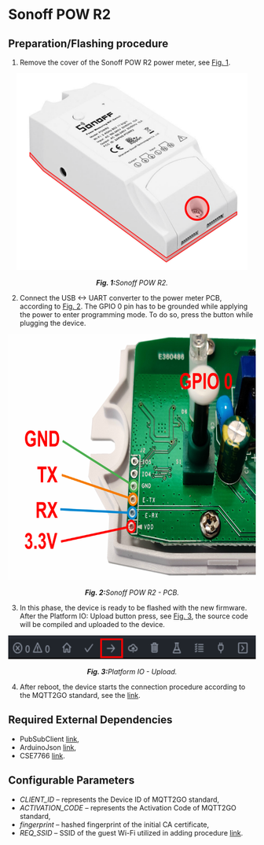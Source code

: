 # Sonoff POW R2

## Preparation/Flashing procedure

1. Remove the cover of the Sonoff POW R2 power meter, see <a href="#fig1">Fig. 1</a>.

<p align="center" >
	<img src="POWR2.svg" alt="Sonoff POW R2" height="400">
</p>
<p align="center" >
	<a name="fig1"></a><em><strong>Fig. 1:</strong>Sonoff POW R2.</em>
</p>

2. Connect the USB <-> UART converter to the power meter PCB, according to <a href="#fig2">Fig. 2</a>. The GPIO 0 pin has to be grounded while applying the power to enter programming mode. To do so, press the button while plugging the device.

<p align="center" >
	<img src="POWR2_open.svg" alt="Sonoff POW R2 - PCB" height="500">
</p>
<p align="center" >
	<a name="fig2"></a><em><strong>Fig. 2:</strong>Sonoff POW R2 - PCB.</em>
</p>

3. In this phase, the device is ready to be flashed with the new firmware. After the Platform IO: Upload button press, see <a href="#fig3">Fig. 3</a>, the source code will be compiled and uploaded to the device.

<p align="center" >
	<img src="platformio.svg" alt="VS Code Upload." height="48">
</p>
<p align="center" >
	<a name="fig3"></a><em><strong>Fig. 3:</strong>Platform IO - Upload.</em>
</p>

4. After reboot, the device starts the connection procedure according to the MQTT2GO standard, see the [link](https://mqtt2go.github.io/).

## Required External Dependencies

* PubSubClient [link](https://github.com/knolleary/pubsubclient),
* ArduinoJson [link](https://github.com/bblanchon/ArduinoJson),
* CSE7766 [link](https://github.com/ingeniuske/CSE7766).


## Configurable Parameters

* _CLIENT_ID_ – represents the Device ID of MQTT2GO standard,
* _ACTIVATION_CODE_ – represents the Activation Code of MQTT2GO standard,
* _fingerprint_ – hashed fingerprint of the initial CA certificate,
* _REQ_SSID_ – SSID of the guest Wi-Fi utilized in adding procedure [link](https://mqtt2go.github.io/add-wifi.html).

